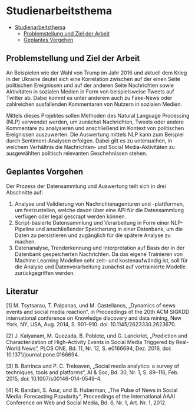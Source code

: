 # Studienarbeitsthema

- [Studienarbeitsthema](#studienarbeitsthema)
    - [Problemstellung und Ziel der Arbeit](#problemstellung-und-ziel-der-arbeit)
    - [Geplantes Vorgehen](#geplantes-vorgehen)

## Problemstellung und Ziel der Arbeit

An Beispielen wie der Wahl von Trump im Jahr 2016 und aktuell dem Krieg in der Ukraine deutet sich eine Korrelation zwischen auf der einen Seite politischen Ereignissen und auf der anderen Seite Nachrichten sowie Aktivitäten in sozialen Medien in Form von beispielsweise Tweets auf Twitter ab. Dabei kommt es unter anderem auch zu Fake-News oder zahlreichen ausfallenden Kommentaren von Nutzern in sozialen Medien.

Mittels dieses Projektes sollen Methoden des Natural Language Processing (NLP) verwendet werden, um zunächst Nachrichten, Tweets oder andere Kommentare zu analysieren und anschließend im Kontext von politischen Ereignissen auszuwerten. Die Auswertung mittels NLP kann zum Beispiel durch Sentiment-Analysen erfolgen. Dabei gilt es zu untersuchen, in welchem Verhältnis die Nachrichten- und Social Media-Aktivitäten zu ausgewählten politisch relevanten Geschehnissen stehen.

## Geplantes Vorgehen

Der Prozess der Datensammlung und Auswertung teilt sich in drei Abschnitte auf:

1. Analyse und Validierung von Nachrichtenagenturen und -plattformen, um festzustellen, welche davon über eine API für die Datensammlung verfügen oder legal gescrapt werden können.
2. Script-basierte Datensammlung und Verarbeitung in Form einer NLP-Pipeline und anschließender Speicherung in einer Datenbank, um die Daten zu persistieren und zugänglich für die spätere Analyse zu machen.
3. Datenanalyse, Trenderkennung und Interpretation auf Basis der in der Datenbank gespeicherten Nachrichten. Da das eigene Trainieren von Machine Learning Modellen sehr zeit- und kostenaufwändig ist, soll für die Analyse und Datenverarbeitung zunächst auf vortrainierte Modelle zurückgegriffen werden.

## Literatur

[1] M. Tsytsarau, T. Palpanas, und M. Castellanos, „Dynamics of news events and social media reaction“, in Proceedings of the 20th ACM SIGKDD international conference on Knowledge discovery and data mining, New York, NY, USA, Aug. 2014, S. 901–910. doi: 10.1145/2623330.2623670.

[2] J. Kalyanam, M. Quezada, B. Poblete, und G. Lanckriet, „Prediction and Characterization of High-Activity Events in Social Media Triggered by Real-World News“, PLOS ONE, Bd. 11, Nr. 12, S. e0166694, Dez. 2016, doi: 10.1371/journal.pone.0166694.

[3] B. Batrinca und P. C. Treleaven, „Social media analytics: a survey of techniques, tools and platforms“, AI & Soc, Bd. 30, Nr. 1, S. 89–116, Feb. 2015, doi: 10.1007/s00146-014-0549-4.

[4] R. Bandari, S. Asur, und B. Huberman, „The Pulse of News in Social Media: Forecasting Popularity“, Proceedings of the International AAAI Conference on Web and Social Media, Bd. 6, Nr. 1, Art. Nr. 1, 2012.
